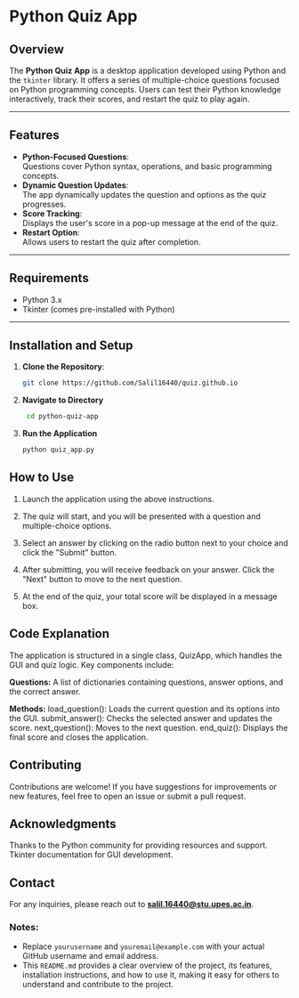 # Python Quiz App

## Overview
The **Python Quiz App** is a desktop application developed using Python and the `tkinter` library. It offers a series of multiple-choice questions focused on Python programming concepts. Users can test their Python knowledge interactively, track their scores, and restart the quiz to play again.

---

## Features
- **Python-Focused Questions**:  
  Questions cover Python syntax, operations, and basic programming concepts.
- **Dynamic Question Updates**:  
  The app dynamically updates the question and options as the quiz progresses.
- **Score Tracking**:  
  Displays the user's score in a pop-up message at the end of the quiz.
- **Restart Option**:  
  Allows users to restart the quiz after completion.

---

## Requirements
- Python 3.x
- Tkinter (comes pre-installed with Python)

---

## Installation and Setup
1. **Clone the Repository**:
   ```bash
   git clone https://github.com/Salil16440/quiz.github.io

2. **Navigate to Directory**
   ```bash
    cd python-quiz-app
3. **Run the Application**
   ```bash
   python quiz_app.py
## How to Use
1. Launch the application using the above instructions.

2. The quiz will start, and you will be presented with a question and multiple-choice options.

3. Select an answer by clicking on the radio button next to your choice and click the "Submit" button.

4. After submitting, you will receive feedback on your answer. Click the "Next" button to move to the next question.

5. At the end of the quiz, your total score will be displayed in a message box.

## Code Explanation
The application is structured in a single class, QuizApp, which handles the GUI and quiz logic. Key components include:

**Questions:** A list of dictionaries containing questions, answer options, and the correct answer.

**Methods:**
load_question(): Loads the current question and its options into the GUI.
submit_answer(): Checks the selected answer and updates the score.
next_question(): Moves to the next question.
end_quiz(): Displays the final score and closes the application.

## Contributing

Contributions are welcome! If you have suggestions for improvements or new features, feel free to open an issue or submit a pull request.

## Acknowledgments

Thanks to the Python community for providing resources and support.
Tkinter documentation for GUI development.

## Contact

For any inquiries, please reach out to **salil.16440@stu.upes.ac.in**.


### Notes:
- Replace `yourusername` and `youremail@example.com` with your actual GitHub username and email address.
- This `README.md` provides a clear overview of the project, its features, installation instructions, and how to use it, making it easy for others to understand and contribute to the project.
